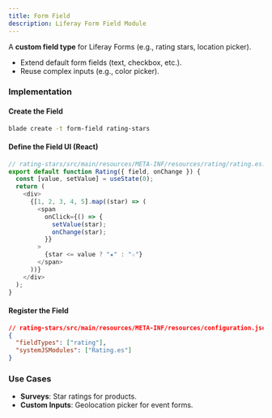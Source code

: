 ```yaml
---
title: Form Field
description: Liferay Form Field Module
---
```


A **custom field type** for Liferay Forms (e.g., rating stars, location picker).

- Extend default form fields (text, checkbox, etc.).
- Reuse complex inputs (e.g., color picker).

### Implementation

#### Create the Field

```bash
blade create -t form-field rating-stars
```

#### Define the Field UI (React)

```javascript
// rating-stars/src/main/resources/META-INF/resources/rating/rating.es.js
export default function Rating({ field, onChange }) {
  const [value, setValue] = useState(0);
  return (
    <div>
      {[1, 2, 3, 4, 5].map((star) => (
        <span
          onClick={() => {
            setValue(star);
            onChange(star);
          }}
        >
          {star <= value ? "★" : "☆"}
        </span>
      ))}
    </div>
  );
}
```

#### Register the Field

```json
// rating-stars/src/main/resources/META-INF/resources/configuration.json
{
  "fieldTypes": ["rating"],
  "systemJSModules": ["Rating.es"]
}
```

### Use Cases

- **Surveys**: Star ratings for products.
- **Custom Inputs**: Geolocation picker for event forms.
